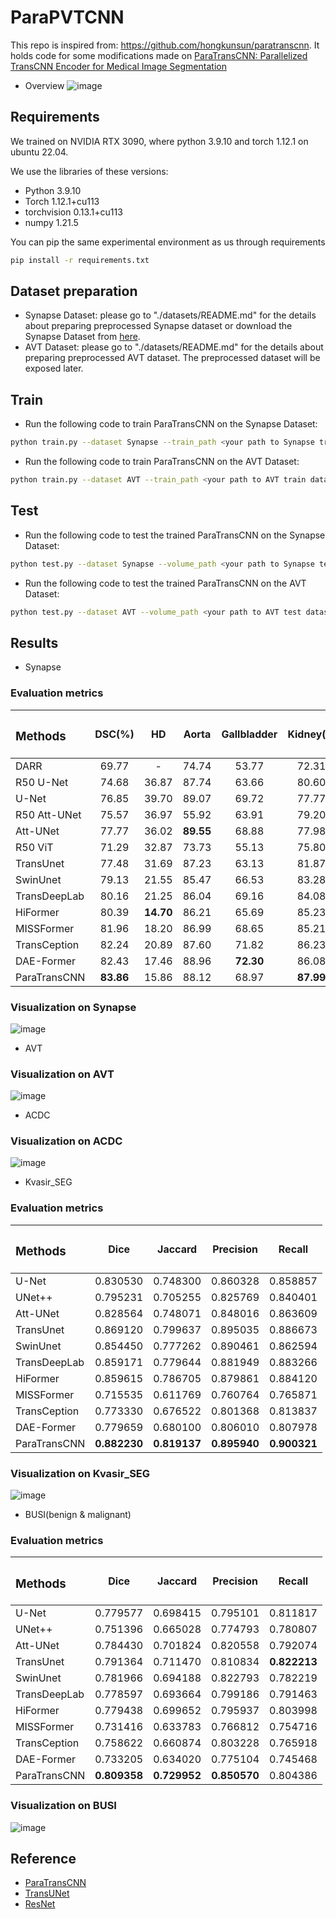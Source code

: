 # ParaPVTCNN
This repo is inspired from: https://github.com/hongkunsun/paratranscnn. It holds code for some modifications made on  [ParaTransCNN: Parallelized TransCNN Encoder for Medical Image Segmentation](https://arxiv.org/abs/2401.15307)
* Overview
![image](/assets/ParaTransCNN.png)

## Requirements
We trained on NVIDIA RTX 3090, where python 3.9.10 and torch 1.12.1 on ubuntu 22.04.

We use the libraries of these versions:
* Python 3.9.10
* Torch 1.12.1+cu113
* torchvision 0.13.1+cu113
* numpy 1.21.5

You can pip the same experimental environment as us through requirements
```bash
pip install -r requirements.txt
```

## Dataset preparation
* Synapse Dataset: please go to "./datasets/README.md" for the details about preparing preprocessed Synapse dataset or download the Synapse Dataset from [here](https://drive.google.com/drive/folders/1ACJEoTp-uqfFJ73qS3eUObQh52nGuzCd?usp=sharing).
* AVT Dataset: please go to "./datasets/README.md" for the details about preparing preprocessed AVT dataset. The preprocessed dataset will be exposed later.

## Train
* Run the following code to train ParaTransCNN on the Synapse Dataset:
```bash
python train.py --dataset Synapse --train_path <your path to Synapse train dataset> --model_name ParaTransCNN --max_epochs 150 --batch_size 4 --base_lr 0.01 
```
* Run the following code to train ParaTransCNN on the AVT Dataset:
```bash
python train.py --dataset AVT --train_path <your path to AVT train dataset> --model_name ParaTransCNN --max_epochs 150 --batch_size 4 --base_lr 0.01 
```
## Test
* Run the following code to test the trained ParaTransCNN on the Synapse Dataset:
```bash
python test.py --dataset Synapse --volume_path <your path to Synapse test dataset> --model_name ParaTransCNN --max_epochs 150 --batch_size 4 --base_lr 0.01 
```
* Run the following code to test the trained ParaTransCNN on the AVT Dataset:
```bash
python test.py --dataset AVT --volume_path <your path to AVT test dataset> --model_name ParaTransCNN --max_epochs 150 --batch_size 4 --base_lr 0.01 
```
## Results
* Synapse
### Evaluation metrics

| <h3 align="left">**Methods** </h3> | <p>DSC(%)</p> | <p>HD</p> | <p>Aorta</p> | <p>Gallbladder</p> | <p>Kidney(L)</p> | <p>Kidney(R)</p> | <p>Liver</p> | <p>Pancreas</p> | <p>Spleen</p> | <p>Stomach</p> |
| ---------------------------------- |:----------:|:---------:|:------------:|:------------------:|:----------------:|:----------------:|:------------:|:---------------:|:-------------:|:--------------:|
| DARR                               | 69.77      | -         | 74.74        | 53.77              | 72.31            | 73.24            | 94.08        | 54.18           | 89.90         | 45.96          |
| R50 U-Net                          | 74.68      | 36.87     | 87.74        | 63.66              | 80.60            | 78.19            | 93.74        | 56.90           | 85.87         | 74.16          |
| U-Net                              | 76.85      | 39.70     | 89.07        | 69.72              | 77.77            | 68.60            | 93.43        | 53.98           | 86.67         | 75.58          |
| R50 Att-UNet                       | 75.57      | 36.97     | 55.92        | 63.91              | 79.20            | 72.71            | 93.56        | 49.37           | 87.19         | 74.95          |
| Att-UNet                           | 77.77      | 36.02     | **89.55**    | 68.88              | 77.98            | 71.11            | 93.57        | 58.04           | 87.30         | 75.75          |
| R50 ViT                            | 71.29      | 32.87     | 73.73        | 55.13              | 75.80            | 72.20            | 91.51        | 45.99           | 81.99         | 73.95          |
| TransUnet                          | 77.48      | 31.69     | 87.23        | 63.13              | 81.87            | 77.02            | 94.08        | 55.86           | 85.08         | 75.62          |
| SwinUnet                           | 79.13      | 21.55     | 85.47        | 66.53              | 83.28            | 79.61            | 94.29        | 56.58           | 90.66         | 76.60          |
| TransDeepLab                       | 80.16      | 21.25     | 86.04        | 69.16              | 84.08            | 79.88            | 93.53        | 61.19           | 89.00         | 78.40          |
| HiFormer                           | 80.39      | **14.70** | 86.21        | 65.69              | 85.23            | 79.77            | 94.61        | 59.52           | 90.99         | 81.08          |
| MISSFormer                         | 81.96      | 18.20     | 86.99        | 68.65              | 85.21            | 82.00            | 94.41        | 65.67           | 91.92         | 80.81          |
| TransCeption                       | 82.24      | 20.89     | 87.60        | 71.82              | 86.23            | 80.29            | **95.01**    | 65.27           | 91.68         | 80.02          |
| DAE-Former                         | 82.43      | 17.46     | 88.96        | **72.30**          | 86.08            | 80.88            | 94.98        | 65.12           | 91.94         | 79.19          |
| ParaTransCNN                              | **83.86**  | 15.86     | 88.12        | 68.97              | **87.99**        | **83.84**        | **95.01**    | **69.79**     |**92.71**      | **84.43**  |

### Visualization on Synapse
![image](assets/BTCV.png)

* AVT
### Visualization on AVT
![image](assets/AVT.png)

* ACDC
### Visualization on ACDC
![image](assets/ACDC.png)

* Kvasir_SEG
### Evaluation metrics

| <h3 align="left">**Methods** </h3> | <p>Dice</p> | <p>Jaccard</p> | <p>Precision</p> | <p>Recall </p> | 
| ---------------------------------- |:----------:|:---------:|:------------:|:------------------:|
| U-Net                              | 0.830530      | 0.748300     | 0.860328       | 0.858857              | 
| UNet++                             | 0.795231      | 0.705255     | 0.825769       | 0.840401              | 
| Att-UNet                           | 0.828564      | 0.748071     | 0.848016       | 0.863609              | 
| TransUnet                          | 0.869120      | 0.799637     | 0.895035       | 0.886673              |
| SwinUnet                           | 0.854450      | 0.777262     | 0.890461       | 0.862594              |
| TransDeepLab                       | 0.859171      | 0.779644     | 0.881949       | 0.883266              |
| HiFormer                           | 0.859615      | 0.786705     | 0.879861       | 0.884120              |
| MISSFormer                         | 0.715535      | 0.611769     | 0.760764       | 0.765871              | 
| TransCeption                       | 0.773330      | 0.676522     | 0.801368       | 0.813837              |
| DAE-Former                         | 0.779659      | 0.680100     | 0.806010       | 0.807978              |
| ParaTransCNN                       | **0.882230**  | **0.819137**     | **0.895940**       | **0.900321**  |

### Visualization on Kvasir_SEG
![image](assets/Kvasir_SEG.png)

* BUSI(benign & malignant)
### Evaluation metrics

| <h3 align="left">**Methods** </h3> | <p>Dice</p> | <p>Jaccard</p> | <p>Precision</p> | <p>Recall </p> | 
| ---------------------------------- |:----------:|:---------:|:------------:|:------------------:|
| U-Net                              | 0.779577      | 0.698415     | 0.795101       | 0.811817              | 
| UNet++                             | 0.751396      | 0.665028     | 0.774793       | 0.780807              | 
| Att-UNet                           | 0.784430      | 0.701824     | 0.820558       | 0.792074              | 
| TransUnet                          | 0.791364      | 0.711470     | 0.810834       | **0.822213**              |
| SwinUnet                           | 0.781966      | 0.694188     | 0.822793       | 0.782219              |
| TransDeepLab                       | 0.778597      | 0.693664     | 0.799186       | 0.791463              |
| HiFormer                           | 0.779438      | 0.699652     | 0.795937       | 0.803998              |
| MISSFormer                         | 0.731416      | 0.633783     | 0.766812       | 0.754716              | 
| TransCeption                       | 0.758622      | 0.660874     | 0.803228       | 0.765918              |
| DAE-Former                         | 0.733205      | 0.634020     | 0.775104       | 0.745468              |
| ParaTransCNN                       | **0.809358**  | **0.729952**     | **0.850570**       | 0.804386  |

### Visualization on BUSI
![image](assets/BUSI.png)

## Reference
* [ParaTransCNN](https://arxiv.org/abs/2401.15307)
* [TransUNet](https://arxiv.org/abs/2102.04306)
* [ResNet](https://arxiv.org/abs/1512.03385)

